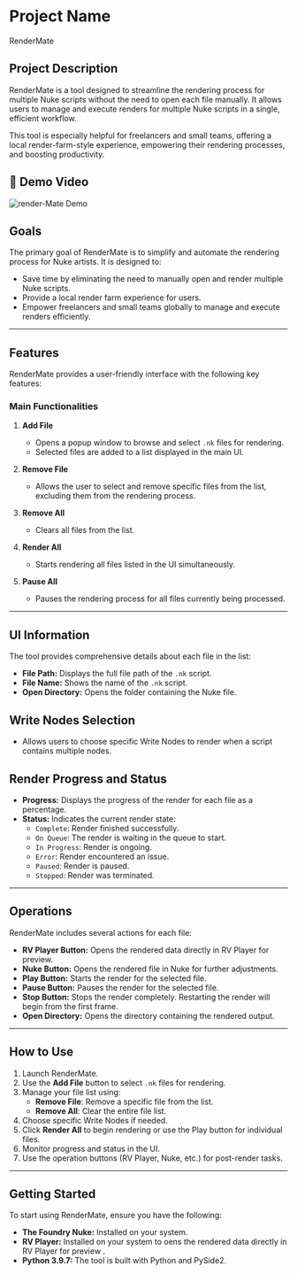 # **Project Name**
RenderMate

## **Project Description**
RenderMate is a tool designed to streamline the rendering process for multiple Nuke scripts without the need to open each file manually. It allows users to manage and execute renders for multiple Nuke scripts in a single, efficient workflow. 

This tool is especially helpful for freelancers and small teams, offering a local render-farm-style experience, empowering their rendering processes, and boosting productivity.


## 🎥 Demo Video

![render-Mate Demo](assets/sample.gif)

## **Goals**
The primary goal of RenderMate is to simplify and automate the rendering process for Nuke artists. It is designed to:
- Save time by eliminating the need to manually open and render multiple Nuke scripts.
- Provide a local render farm experience for users.
- Empower freelancers and small teams globally to manage and execute renders efficiently.

---

## **Features**
RenderMate provides a user-friendly interface with the following key features:

### **Main Functionalities**
1. **Add File**
   - Opens a popup window to browse and select `.nk` files for rendering.
   - Selected files are added to a list displayed in the main UI.

2. **Remove File**
   - Allows the user to select and remove specific files from the list, excluding them from the rendering process.

3. **Remove All**
   - Clears all files from the list.

4. **Render All**
   - Starts rendering all files listed in the UI simultaneously.

5. **Pause All**
   - Pauses the rendering process for all files currently being processed.

---

## **UI Information**
The tool provides comprehensive details about each file in the list:
- **File Path:** Displays the full file path of the `.nk` script.
- **File Name:** Shows the name of the `.nk` script.
- **Open Directory:** Opens the folder containing the Nuke file.

## **Write Nodes Selection**
- Allows users to choose specific Write Nodes to render when a script contains multiple nodes.

## **Render Progress and Status**
- **Progress:** Displays the progress of the render for each file as a percentage.
- **Status:** Indicates the current render state:
  - `Complete`: Render finished successfully.
  - `On Queue`: The render is waiting in the queue to start.
  - `In Progress`: Render is ongoing.
  - `Error`: Render encountered an issue.
  - `Paused`: Render is paused.
  - `Stopped`: Render was terminated.

---

## **Operations**
RenderMate includes several actions for each file:
- **RV Player Button:** Opens the rendered data directly in RV Player for preview.
- **Nuke Button:** Opens the rendered file in Nuke for further adjustments.
- **Play Button:** Starts the render for the selected file.
- **Pause Button:** Pauses the render for the selected file.
- **Stop Button:** Stops the render completely. Restarting the render will begin from the first frame.
- **Open Directory:** Opens the directory containing the rendered output.

---

## **How to Use**
1. Launch RenderMate.
2. Use the **Add File** button to select `.nk` files for rendering.
3. Manage your file list using:
   - **Remove File**: Remove a specific file from the list.
   - **Remove All**: Clear the entire file list.
4. Choose specific Write Nodes if needed.
5. Click **Render All** to begin rendering or use the Play button for individual files.
6. Monitor progress and status in the UI.
7. Use the operation buttons (RV Player, Nuke, etc.) for post-render tasks.

---

## **Getting Started**
To start using RenderMate, ensure you have the following:
- **The Foundry Nuke:** Installed on your system.
- **RV Player:** Installed on your system to oens the rendered data directly in RV Player for preview .
- **Python 3.9.7:** The tool is built with Python and PySide2.